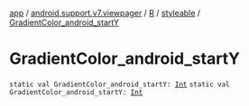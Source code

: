 [app](../../../index.md) / [android.support.v7.viewpager](../../index.md) / [R](../index.md) / [styleable](index.md) / [GradientColor_android_startY](./-gradient-color_android_start-y.md)

# GradientColor_android_startY

`static val GradientColor_android_startY: `[`Int`](https://kotlinlang.org/api/latest/jvm/stdlib/kotlin/-int/index.html)
`static val GradientColor_android_startY: `[`Int`](https://kotlinlang.org/api/latest/jvm/stdlib/kotlin/-int/index.html)